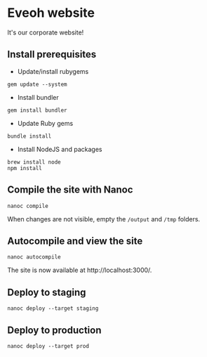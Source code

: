 # Eveoh website
It's our corporate website!

## Install prerequisites
* Update/install rubygems

```
gem update --system
```

* Install bundler

```
gem install bundler
```

* Update Ruby gems

```
bundle install
```

* Install NodeJS and packages

```
brew install node
npm install
```

## Compile the site with Nanoc
```
nanoc compile
```

When changes are not visible, empty the `/output` and `/tmp` folders.

## Autocompile and view the site
```
nanoc autocompile
```

The site is now available at http://localhost:3000/.

## Deploy to staging
```
nanoc deploy --target staging
```

## Deploy to production
```
nanoc deploy --target prod
```

